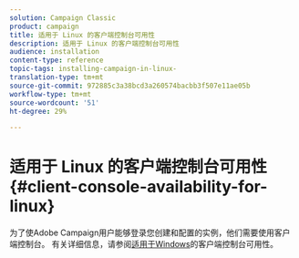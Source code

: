 ```yaml
---
solution: Campaign Classic
product: campaign
title: 适用于 Linux 的客户端控制台可用性
description: 适用于 Linux 的客户端控制台可用性
audience: installation
content-type: reference
topic-tags: installing-campaign-in-linux-
translation-type: tm+mt
source-git-commit: 972885c3a38bcd3a260574bacbb3f507e11ae05b
workflow-type: tm+mt
source-wordcount: '51'
ht-degree: 29%

---
```



# 适用于 Linux 的客户端控制台可用性{#client-console-availability-for-linux}

为了使Adobe Campaign用户能够登录您创建和配置的实例，他们需要使用客户端控制台。 有关详细信息，请参阅[适用于Windows](../../installation/using/client-console-availability-for-windows.md)的客户端控制台可用性。
